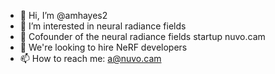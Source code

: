 - 👋 Hi, I’m @amhayes2
- 👀 I’m interested in neural radiance fields
- 🌱 Cofounder of the neural radiance fields startup nuvo.cam 
- 💞️ We're looking to hire NeRF developers
- 📫 How to reach me: a@nuvo.cam

<!---
amhayes2/amhayes2 is a ✨ special ✨ repository because its `README.md` (this file) appears on your GitHub profile.
You can click the Preview link to take a look at your changes.
--->
